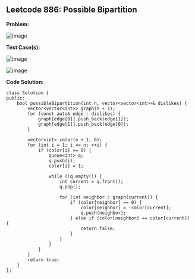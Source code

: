 ## **Leetcode 886: Possible Bipartition**

**Problem:**


![image](https://github.com/user-attachments/assets/e60cf75f-3add-40d4-b1c8-138179a20018)




**Test Case(s):**


![image](https://github.com/user-attachments/assets/9fbdcdde-31d9-40fc-8482-ec409ba3d3f6)


![image](https://github.com/user-attachments/assets/d4b1d0f5-537e-4dc6-be44-1dc0a668fb55)


**Code Solution:**

```
class Solution {
public:
    bool possibleBipartition(int n, vector<vector<int>>& dislikes) {
        vector<vector<int>> graph(n + 1); 
        for (const auto& edge : dislikes) {
            graph[edge[0]].push_back(edge[1]);
            graph[edge[1]].push_back(edge[0]);
        }

        vector<int> color(n + 1, 0); 
        for (int i = 1; i <= n; ++i) {
            if (color[i] == 0) { 
                queue<int> q;
                q.push(i);
                color[i] = 1;

                while (!q.empty()) {
                    int current = q.front();
                    q.pop();

                    for (int neighbor : graph[current]) {
                        if (color[neighbor] == 0) {
                            color[neighbor] = -color[current];
                            q.push(neighbor);
                        } else if (color[neighbor] == color[current]) {
                            return false;
                        }
                    }
                }
            }
        }
        return true;
    }
};



```
